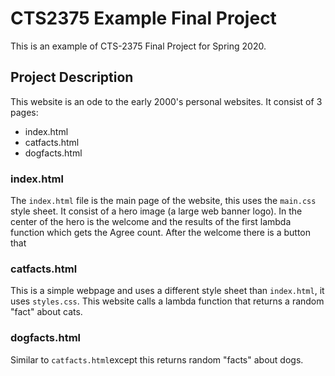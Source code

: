 # CTS2375 Example Final Project
This is an example of CTS-2375 Final Project for Spring 2020. 

## Project Description
This website is an ode to the early 2000's personal websites. It consist of 3 pages: 

- index.html
- catfacts.html
- dogfacts.html

### index.html

The `index.html` file is the main page of the website, this uses the `main.css` style sheet. It consist of a hero image (a large web banner logo). In the center of the hero is the welcome and the results of the first lambda function which gets the Agree count. After the welcome there is a button that 

### catfacts.html

This is a simple webpage and uses a different style sheet than `index.html`, it uses `styles.css`. This website calls a lambda function that returns a random "fact" about cats. 

### dogfacts.html

Similar to `catfacts.html`except this returns random "facts" about dogs. 

